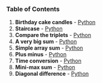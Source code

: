 ### Table of Contents
1. __Birthday cake candles__ - [Python](Birthday%20Cake%20Candles.py)
1. __Staircase__ - [Python](Staircase.py)
1. __Compare the triplets__ - [Python](Compare%20the%20Triplets.py)
1. __A very big sum__ - [Python](A%20Very%20Big%20Sum.py)
1. __Simple array sum__ - [Python](Simple%20Array%20Sum.py)
1. __Plus minus__ - [Python](Plus%20Minus.py)
1. __Time conversion__ - [Python](Time%20Conversion.py)
1. __Mini-max sum__ - [Python](Mini-Max%20Sum.py)
1. __Diagonal difference__ - [Python](Diagonal%20Difference.py)

